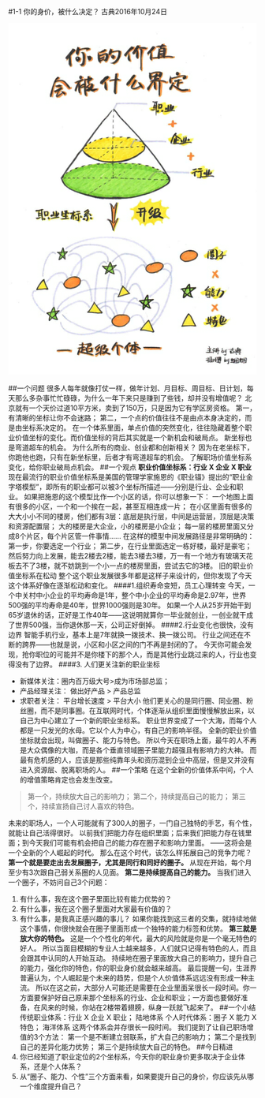 #1-1 你的身价，被什么决定？
古典2016年10月24日

![](./_image/WechatIMG12.png)

##一个问题
很多人每年就像打仗一样，做年计划、月目标、周目标、日计划，每天那么多杂事忙忙碌碌，为什么一年下来只是赚到了些钱，却并没有增值呢？
北京就有一个天价过道10平方米，卖到了150万，只是因为它有学区房资格。
第一，有清晰的坐标让你不会迷路；
第二，一个点的价值往往不是由点本身决定的，而是由坐标系决定的。
在一个体系里面，单点价值的突然变化，往往隐藏着整个职业价值坐标的变化。而价值坐标的背后其实就是一个新机会和破局点。
新坐标也是弯道超车的机会。
为什么所有的商业、创业都和创新相关？
因为在老坐标下，你跑他也跑，只有在新坐标里，后者才有弯道超车的机会。
了解职场价值坐标系变化，给你职业破局点机会。
##一个观点
**职业价值坐标系：行业 X 企业 X 职业**
现在最流行的职业价值坐标系是美国的管理学家施恩的《职业锚》提出的“职业金字塔模型”，即所有的职业都可以被3个坐标所描述——分别是行业、企业和职业。
如果把施恩的这个模型比作一个小区的话，你可以想象一下：
一个地图上面有很多的小区，一个和一个挨在一起，甚至互相连成一片；
在小区里面有很多的大大小小不同的楼房，他们都有3层：底层是执行层，中间是运营层，顶层是决策和资源配置层；
大的楼房是大企业，小的楼房是小企业；
每一层的楼房里面又分成8个片区，每个片区管一件事情……
在这样的模型中间发展路径是非常明确的：
第一步，你要选定一个行业；
第二步，在行业里面选定一栋好楼，最好是豪宅；
然后努力向上发展，能去2楼去2楼，能去3楼去3楼，万一有一个地方有玻璃天花板去不了3楼，就不妨跳到一个小一点的楼房里面，尝试去它的3楼。
旧的职业价值坐标系在松动
整个这个职业发展很多年都是这样子来设计的，但你发现了今天这个体系好像在逐渐松动和变化。
####1.组织寿命变短，员工心理转变
今天，一个中关村中小企业的平均寿命是1年，整个中小企业的平均寿命是2.97年，世界500强的平均寿命是40年，世界1000强则是30年。
如果一个人从25岁开始干到65岁退休的话，正好是工作40年——这说明就算你一毕业就创业，一创业就干成了世界500强，当你退休那一天，公司正好倒掉。
####2.行业变化也很快，没有边界
智能手机行业，基本上是7年就换一拨技术、换一拨公司。
行业之间还在不断的跨界——也就是说，小区和小区之间的门不再是封闭的了。
今天你可能会发现，抢你职位的可能并不是你楼下的那个人，而是其他行业跳过来的人，行业也变得没有了边界。
####3. 人们更关注新的职业坐标
- 新媒体关注：圈内百万级大号>成为市场部总监；
- 产品经理关注： 做出好产品 > 产品总监
- 求职者关注： 平台增长速度 > 平台大小
他们更关心的是同行圈、同业圈、粉丝圈，而不是同事圈。在互联网时代，个体逐渐从组织里面慢慢解放出来，以自己为中心建立了一个新的职业坐标系。
职业世界变成了一个大海，而每个人都是一只发光的水母。它以个人为中心，有自己的影响半径。
全新的职业价值坐标就会出现，叫做圈子、能力与特色。
所以今天在职场上面，最牛的人不再是大众偶像的大咖，而是各个垂直领域圈子里能力超强且有影响力的大神。
而最有危机感的人，应该是那些纯靠年头和资历混到企业中高层，但是又并没有进入资源层、脱离职场的人。
##一个策略
在这个全新的价值体系中间，个人的增值策略肯定也会发生改变。
>第一个，持续放大自己的影响力；
第二个，持续提高自己的能力；
第三个，持续宣扬自己讨人喜欢的特色。

未来的职场人，一个人可能就有了300人的圈子，一门自己独特的手艺，有个性，就能让自己活得很好。
以前我们把能力存在组织里面；后来我们把能力存在钱里面；到今天我们可能有机会把自己的能力存在圈子和影响力里面。
——这将会是一个全新的个人崛起的时代。
那么在这个时代，该怎么样拓展自己的竞争力呢？
**第一个就是要走出去发展圈子，尤其是同行和同好的圈子。**
从现在开始，每个月至少有3次跟自己弱关系圈的人见面。
**第二是持续提高自己的能力。**
当我们进入一个圈子，不妨问自己3个问题：
1. 有什么事，我在这个圈子里面比较有能力优势的？
2. 有什么事，我在这个圈子里面对大家最有价值的？
3. 有什么事，是我真正感兴趣的事儿？
如果你能找到这三者的交集，就持续地做这个事情，你很快就会在圈子里面形成一个独特的能力标签和优势。
**第三就是放大你的特色。**
这是一个个性化的年代，最大的风险就是你是一个毫无特色的好人。
所以当面目模糊的专业人士越来越多，人们就只记得有特色的人，而且会跟其中认同的人开始互动。
持续地在圈子里面放大自己的影响力，提升自己的能力，强化你的特色，你的职业身价就会越来越高。
最后提醒一句，生涯界普遍认为，个人崛起是个未来的趋势，但是个人价值体系远远没有形成一种主流。
所以在这之前，大部分人可能还是需要在企业里面呆很长一段时间。你一方面要保护好自己原来那个坐标系的行业、企业和职业；一方面也要做好准备，在风来的时候，你站在2楼带着翅膀，纵身一跃就飞起来了。
##一个小结
传统职业体系：行业 X 企业 X 职业； 陆地体系
个人时代体系：圈子 X 能力 X 特色； 海洋体系
这两个体系会并存很长一段时间。
我们提到了让自己职场增值的3个方法：
第一个是不断建立弱联系，扩大自己的影响力；
第二个是找到自己的差异化能力优势；
第三个是持续放大自己的特色。
##今日精进
1. 你已经知道了职业定位的2个坐标系，今天你的职业身价更多取决于企业体系，还是个人体系？
2. 从“圈子、能力、个性”三个方面来看，如果要提升自己的身价，你应该先从哪一个维度提升自己？